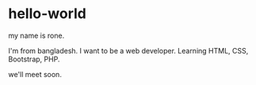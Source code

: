 # hello-world
my name is rone.

I'm from bangladesh. I want to be a web developer. 
Learning HTML, CSS, Bootstrap, PHP.

we'll meet soon.
